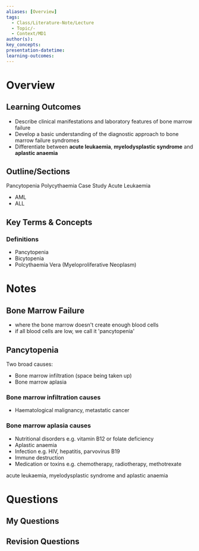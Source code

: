 ```yaml
---
aliases: [Overview]
tags:
  - Class/Literature-Note/Lecture
  - Topic/-
  - Context/MD1
author(s): 
key_concepts: 
presentation-datetime: 
learning-outcomes:
---
```



# Overview
## Learning Outcomes
- Describe clinical manifestations and laboratory features of bone marrow failure
- Develop a basic understanding of the diagnostic approach to bone marrow failure syndromes
- Differentiate between **acute leukaemia**, **myelodysplastic syndrome** and **aplastic anaemia**
## Outline/Sections
Pancytopenia
Polycythaemia Case Study
Acute Leukaemia
- AML
- ALL
## Key Terms & Concepts
### Definitions
- Pancytopenia
- Bicytopenia
- Polcythaemia Vera (Myeloproliferative Neoplasm)

# Notes
## Bone Marrow Failure
- where the bone marrow doesn't create enough blood cells
- if all blood cells are low, we call it 'pancytopenia'
## Pancytopenia
Two broad causes:
- Bone marrow infiltration (space being taken up)
- Bone marrow aplasia

### Bone marrow infiltration causes
- Haematological malignancy, metastatic cancer
### Bone marrow aplasia causes
- Nutritional disorders e.g. vitamin B12 or folate deficiency
- Aplastic anaemia
- Infection e.g. HIV, hepatitis, parvovirus B19
- Immune destruction
- Medication or toxins e.g. chemotherapy, radiotherapy, methotrexate

acute leukaemia, myelodysplastic syndrome and aplastic anaemia


# Questions

## My Questions
## Revision Questions




